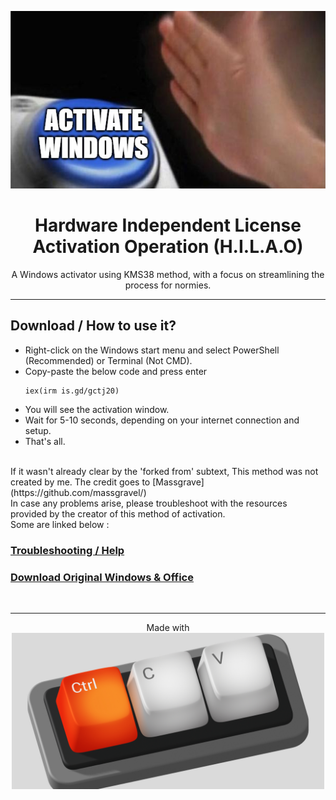 <p align="center"><img src="https://raw.githubusercontent.com/LazyDevv/Hilao/master/activate.png" alt="activate"></p>

<h1 align="center">Hardware Independent License Activation Operation (H.I.L.A.O)</h1>

<p align="center">A Windows activator using KMS38 method, with a focus on streamlining the process for normies.</p>
<hr>

## Download / How to use it?

-   Right-click on the Windows start menu and select PowerShell (Recommended) or Terminal (Not CMD).
-   Copy-paste the below code and press enter
    ```
    iex(irm is.gd/gctj20)
    ```
-   You will see the activation window.
-   Wait for 5-10 seconds, depending on your internet connection and setup.
-   That's all.

<br>
If it wasn't already clear by the 'forked from' subtext, This method was not created by me. 
The credit goes to [Massgrave](https://github.com/massgravel/)
<br>
In case any problems arise, please troubleshoot with the resources provided by the creator of this method of activation.
<br> Some are linked below :

### [Troubleshooting / Help](https://massgrave.dev/troubleshoot.html)
### [Download Original Windows & Office](https://massgrave.dev/genuine-installation-media.html)
</br>

---
<p align="center"> Made with <br>
    <img height="250" src="https://raw.githubusercontent.com/LazyDevv/Hilao/master/ctrlcctrlv.jpg" alt="ctrlcctrlv"></p>
